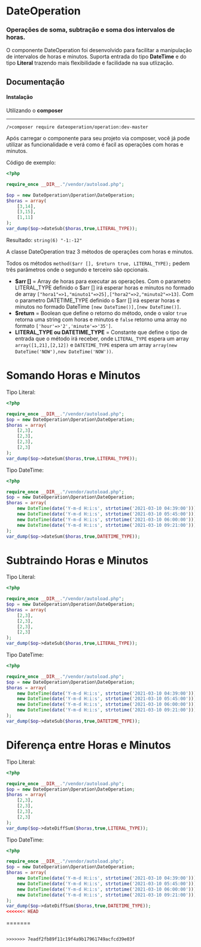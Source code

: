 # DateOperation

### Operações de soma, subtração e soma dos intervalos de horas.

O componente DateOperation foi desenvolvido para facilitar a manipulação de intervalos de horas e minutos. Suporta entrada do tipo **DateTime** e do tipo **Literal** trazendo mais flexibilidade e facilidade na sua utlização.

## Documentação

#### Instalação
Utilizando o **composer**
________________
`/>composer require dateoperation/operation:dev-master`

Após carregar o componente para seu projeto via composer, você já pode utilizar as funcionalidade e verá como é facil as operações com horas e minutos.

Código de exemplo:

```php
<?php

require_once __DIR__."/vendor/autoload.php";

$op = new DateOperation\Operation\DateOperation;
$horas = array(
	[3,14],
	[3,15],
	[1,11]
);
var_dump($op->dateSub($horas,true,LITERAL_TYPE));
```

Resultado:
`string(6) "-1:-12"`

A classe DateOperation traz 3 métodos de operações com horas e minutos.

Todos os métodos `method($arr [], $return true, LITERAL_TYPE);` pedem três parâmetros onde o segundo e terceiro são opcionais.

- **$arr []** = Array de horas para executar as operações. Com o parametro LITERAL_TYPE definido o $arr [] irá esperar horas e minutos no formado de array `["hora1"=>1,"minuto1"=>25],["hora2"=>2,"minuto2"=>13]`. Com o parametro DATETIME_TYPE definido o $arr [] irá esperar horas e minutos no formado DateTime `[new DateTime()],[new DateTime()]`.
- **$return** = Boolean que define o retorno do método, onde o valor `true` retorna uma string com horas e minutos e `false` retorno uma array no formato `['hour'=>'2','minute'=>'35']`.
- **LITERAL_TYPE ou DATETIME_TYPE** = Constante que define o tipo de entrada que o método irá receber, onde `LITERAL_TYPE` espera um array `array([1,21],[2,12])` e `DATETIME_TYPE` espera um array `array(new DateTime('NOW'),new DateTime('NOW'))`.

# Somando Horas e Minutos

Tipo Literal:

```php
<?php

require_once __DIR__."/vendor/autoload.php";
$op = new DateOperation\Operation\DateOperation;
$horas = array(
	[2,3],
	[2,3],
	[2,3],
	[2,3]
);
var_dump($op->dateSum($horas,true,LITERAL_TYPE));
```

Tipo DateTime:

```php
<?php

require_once __DIR__."/vendor/autoload.php";
$op = new DateOperation\Operation\DateOperation;
$horas = array(
	new DateTime(date('Y-m-d H:i:s', strtotime('2021-03-10 04:39:00'))),
	new DateTime(date('Y-m-d H:i:s', strtotime('2021-03-10 05:45:00'))),
	new DateTime(date('Y-m-d H:i:s', strtotime('2021-03-10 06:00:00'))),
	new DateTime(date('Y-m-d H:i:s', strtotime('2021-03-10 09:21:00')))
);
var_dump($op->dateSum($horas,true,DATETIME_TYPE));
```

# Subtraindo Horas e Minutos

Tipo Literal:

```php
<?php

require_once __DIR__."/vendor/autoload.php";
$op = new DateOperation\Operation\DateOperation;
$horas = array(
	[2,3],
	[2,3],
	[2,3],
	[2,3]
);
var_dump($op->dateSub($horas,true,LITERAL_TYPE));
```

Tipo DateTime:

```php
<?php

require_once __DIR__."/vendor/autoload.php";
$op = new DateOperation\Operation\DateOperation;
$horas = array(
	new DateTime(date('Y-m-d H:i:s', strtotime('2021-03-10 04:39:00'))),
	new DateTime(date('Y-m-d H:i:s', strtotime('2021-03-10 05:45:00'))),
	new DateTime(date('Y-m-d H:i:s', strtotime('2021-03-10 06:00:00'))),
	new DateTime(date('Y-m-d H:i:s', strtotime('2021-03-10 09:21:00')))
);
var_dump($op->dateSub($horas,true,DATETIME_TYPE));
```

# Diferença entre Horas e Minutos

Tipo Literal:

```php
<?php

require_once __DIR__."/vendor/autoload.php";
$op = new DateOperation\Operation\DateOperation;
$horas = array(
	[2,3],
	[2,3],
	[2,3],
	[2,3]
);
var_dump($op->dateDiffSum($horas,true,LITERAL_TYPE));
```

Tipo DateTime:

```php
<?php

require_once __DIR__."/vendor/autoload.php";
$op = new DateOperation\Operation\DateOperation;
$horas = array(
	new DateTime(date('Y-m-d H:i:s', strtotime('2021-03-10 04:39:00'))),
	new DateTime(date('Y-m-d H:i:s', strtotime('2021-03-10 05:45:00'))),
	new DateTime(date('Y-m-d H:i:s', strtotime('2021-03-10 06:00:00'))),
	new DateTime(date('Y-m-d H:i:s', strtotime('2021-03-10 09:21:00')))
);
var_dump($op->dateDiffSum($horas,true,DATETIME_TYPE));
<<<<<<< HEAD
```
=======
```

>>>>>>> 7eadf2fb89f11c19f4a9b17961749acfcd39e03f
